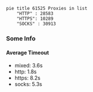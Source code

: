 
```mermaid
pie title 61525 Proxies in list
    "HTTP" : 28583
    "HTTPS": 10289
    "SOCKS" : 30913
```

### Some Info
#### Average Timeout

- mixed: 3.6s
- http: 1.8s
- https: 8.2s
- socks: 5.3s